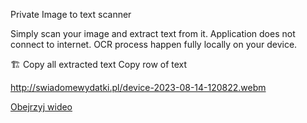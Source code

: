 Private Image to text scanner

Simply scan your image and extract text from it.
Application does not connect to internet.
OCR process happen fully locally on your device.

🏗️
Copy all extracted text
Copy row of text

http://swiadomewydatki.pl/device-2023-08-14-120822.webm


[Obejrzyj wideo](
http://swiadomewydatki.pl/device-2023-08-14-120822.webm
)
